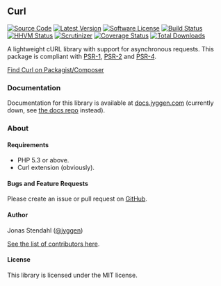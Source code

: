 ## Curl

[![Source Code][badge-source]][source]
[![Latest Version][badge-release]][release]
[![Software License][badge-license]][license]
[![Build Status][badge-build]][build]
[![HHVM Status][badge-hhvm]][hhvm]
[![Scrutinizer][badge-quality]][quality]
[![Coverage Status][badge-coverage]][coverage]
[![Total Downloads][badge-downloads]][downloads]

[badge-source]: https://img.shields.io/badge/source-jyggen/curl-blue.svg?style=flat-square
[badge-release]: https://img.shields.io/github/release/jyggen/curl.svg?style=flat-square
[badge-license]: https://img.shields.io/badge/license-MIT-brightgreen.svg?style=flat-square
[badge-build]: https://img.shields.io/travis/jyggen/curl/master.svg?style=flat-square
[badge-hhvm]: https://img.shields.io/hhvm/jyggen/curl.svg?style=flat-square
[badge-quality]: https://img.shields.io/scrutinizer/g/jyggen/curl/master.svg?style=flat-square
[badge-coverage]: https://img.shields.io/coveralls/jyggen/curl/master.svg?style=flat-square
[badge-downloads]: https://img.shields.io/packagist/dt/jyggen/curl.svg?style=flat-square

[source]: https://github.com/jyggen/curl
[release]: https://github.com/jyggen/curl/releases
[license]: https://github.com/jyggen/curl/blob/master/LICENSE
[build]: https://travis-ci.org/jyggen/curl
[hhvm]: http://hhvm.h4cc.de/package/jyggen/curl
[quality]: https://scrutinizer-ci.com/g/jyggen/curl/
[coverage]: https://coveralls.io/r/jyggen/curl?branch=master
[downloads]: https://packagist.org/packages/jyggen/curl

A lightweight cURL library with support for asynchronous requests. This package is compliant with [PSR-1], [PSR-2] and [PSR-4].

[Find Curl on Packagist/Composer](https://packagist.org/packages/jyggen/curl)

[PSR-1]: https://github.com/php-fig/fig-standards/blob/master/accepted/PSR-1-basic-coding-standard.md
[PSR-2]: https://github.com/php-fig/fig-standards/blob/master/accepted/PSR-2-coding-style-guide.md
[PSR-4]: https://github.com/php-fig/fig-standards/blob/master/accepted/PSR-4-autoloader.md

### Documentation

Documentation for this library is available at [docs.jyggen.com](http://docs.jyggen.com/curl) (currently down, see [the docs repo](https://github.com/jyggen/docs/tree/master/curl) instead).

### About

#### Requirements

* PHP 5.3 or above.
* Curl extension (obviously).

#### Bugs and Feature Requests

Please create an issue or pull request on [GitHub](https://github.com/jyggen/curl).

#### Author

Jonas Stendahl ([@jyggen](http://twitter.com/jyggen))

[See the list of contributors here](https://github.com/jyggen/curl/contributors).

#### License

This library is licensed under the MIT license.
